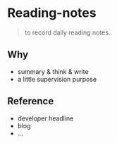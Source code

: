 # Reading-notes

> to record daily reading notes.

## Why
* summary & think & write
* a little supervision purpose

## Reference
* developer headline
* blog
* ...
